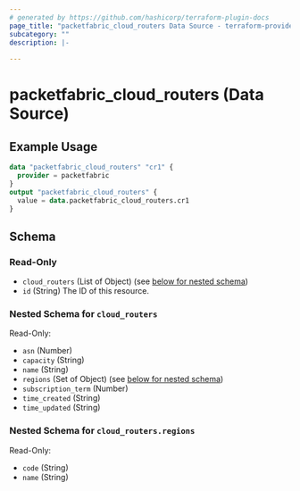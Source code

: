 ```yaml
---
# generated by https://github.com/hashicorp/terraform-plugin-docs
page_title: "packetfabric_cloud_routers Data Source - terraform-provider-packetfabric"
subcategory: ""
description: |-
  
---
```


# packetfabric_cloud_routers (Data Source)



## Example Usage

```terraform
data "packetfabric_cloud_routers" "cr1" {
  provider = packetfabric
}
output "packetfabric_cloud_routers" {
  value = data.packetfabric_cloud_routers.cr1
}
```

<!-- schema generated by tfplugindocs -->
## Schema

### Read-Only

- `cloud_routers` (List of Object) (see [below for nested schema](#nestedatt--cloud_routers))
- `id` (String) The ID of this resource.

<a id="nestedatt--cloud_routers"></a>
### Nested Schema for `cloud_routers`

Read-Only:

- `asn` (Number)
- `capacity` (String)
- `name` (String)
- `regions` (Set of Object) (see [below for nested schema](#nestedobjatt--cloud_routers--regions))
- `subscription_term` (Number)
- `time_created` (String)
- `time_updated` (String)

<a id="nestedobjatt--cloud_routers--regions"></a>
### Nested Schema for `cloud_routers.regions`

Read-Only:

- `code` (String)
- `name` (String)



